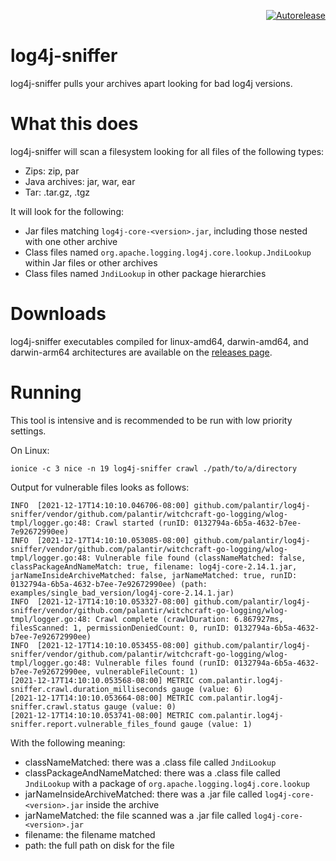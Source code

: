 <p align="right">
<a href="https://autorelease.general.dmz.palantir.tech/palantir/log4j-sniffer"><img src="https://img.shields.io/badge/Perform%20an-Autorelease-success.svg" alt="Autorelease"></a>
</p>

log4j-sniffer
============

log4j-sniffer pulls your archives apart looking for bad log4j versions.

What this does
==============

log4j-sniffer will scan a filesystem looking for all files of the following types:
- Zips: zip, par
- Java archives: jar, war, ear
- Tar: .tar.gz, .tgz

It will look for the following:
- Jar files matching `log4j-core-<version>.jar`, including those nested with one other archive
- Class files named `org.apache.logging.log4j.core.lookup.JndiLookup` within Jar files or other archives
- Class files named `JndiLookup` in other package hierarchies

Downloads
=========

log4j-sniffer executables compiled for linux-amd64, darwin-amd64, and darwin-arm64 architectures are available on the [releases page](https://github.com/palantir/log4j-sniffer/releases).

Running
=======

This tool is intensive and is recommended to be run with low priority settings.

On Linux:
```
ionice -c 3 nice -n 19 log4j-sniffer crawl ./path/to/a/directory
```

Output for vulnerable files looks as follows:

```
INFO  [2021-12-17T14:10:10.046706-08:00] github.com/palantir/log4j-sniffer/vendor/github.com/palantir/witchcraft-go-logging/wlog-tmpl/logger.go:48: Crawl started (runID: 0132794a-6b5a-4632-b7ee-7e92672990ee)
INFO  [2021-12-17T14:10:10.053085-08:00] github.com/palantir/log4j-sniffer/vendor/github.com/palantir/witchcraft-go-logging/wlog-tmpl/logger.go:48: Vulnerable file found (classNameMatched: false, classPackageAndNameMatch: true, filename: log4j-core-2.14.1.jar, jarNameInsideArchiveMatched: false, jarNameMatched: true, runID: 0132794a-6b5a-4632-b7ee-7e92672990ee) (path: examples/single_bad_version/log4j-core-2.14.1.jar)
INFO  [2021-12-17T14:10:10.053327-08:00] github.com/palantir/log4j-sniffer/vendor/github.com/palantir/witchcraft-go-logging/wlog-tmpl/logger.go:48: Crawl complete (crawlDuration: 6.867927ms, filesScanned: 1, permissionDeniedCount: 0, runID: 0132794a-6b5a-4632-b7ee-7e92672990ee)
INFO  [2021-12-17T14:10:10.053455-08:00] github.com/palantir/log4j-sniffer/vendor/github.com/palantir/witchcraft-go-logging/wlog-tmpl/logger.go:48: Vulnerable files found (runID: 0132794a-6b5a-4632-b7ee-7e92672990ee, vulnerableFileCount: 1)
[2021-12-17T14:10:10.053568-08:00] METRIC com.palantir.log4j-sniffer.crawl.duration_milliseconds gauge (value: 6)
[2021-12-17T14:10:10.053664-08:00] METRIC com.palantir.log4j-sniffer.crawl.status gauge (value: 0)
[2021-12-17T14:10:10.053741-08:00] METRIC com.palantir.log4j-sniffer.report.vulnerable_files_found gauge (value: 1)
```

With the following meaning:
- classNameMatched: there was a .class file called `JndiLookup` 
- classPackageAndNameMatched: there was a .class file called `JndiLookup` with a package of `org.apache.logging.log4j.core.lookup`
- jarNameInsideArchiveMatched: there was a .jar file called `log4j-core-<version>.jar` inside the archive
- jarNameMatched: the file scanned was a .jar file called `log4j-core-<version>.jar`
- filename: the filename matched
- path: the full path on disk for the file
